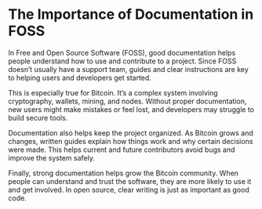 # The Importance of Documentation in FOSS

<!-- 📝 **Instruction**: This file is currently empty and needs original content. Please write a short article (2–3 paragraphs) explaining this topic clearly. Make sure it's relevant to Bitcoin and open source development. -->

In Free and Open Source Software (FOSS), good documentation helps people understand how to use and contribute to a project. Since FOSS doesn’t usually have a support team, guides and clear instructions are key to helping users and developers get started.

This is especially true for Bitcoin. It’s a complex system involving cryptography, wallets, mining, and nodes. Without proper documentation, new users might make mistakes or feel lost, and developers may struggle to build secure tools.

Documentation also helps keep the project organized. As Bitcoin grows and changes, written guides explain how things work and why certain decisions were made. This helps current and future contributors avoid bugs and improve the system safely.

Finally, strong documentation helps grow the Bitcoin community. When people can understand and trust the software, they are more likely to use it and get involved. In open source, clear writing is just as important as good code.
